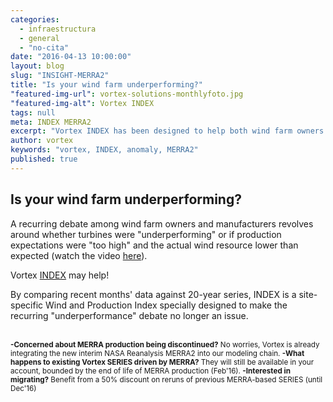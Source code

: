 ```yaml
---
categories: 
  - infraestructura
  - general
  - "no-cita"
date: "2016-04-13 10:00:00"
layout: blog
slug: "INSIGHT-MERRA2"
title: "Is your wind farm underperforming?"
"featured-img-url": vortex-solutions-monthlyfoto.jpg
"featured-img-alt": Vortex INDEX
tags: null
meta: INDEX MERRA2
excerpt: "Vortex INDEX has been designed to help both wind farm owners and manufacturers in the recurring debate about turbine underperformance."
author: vortex
keywords: "vortex, INDEX, anomaly, MERRA2"
published: true
---
```


##  Is your wind farm underperforming?

A recurring debate among wind farm owners and manufacturers revolves around whether turbines were "underperforming" or if production expectations were "too high" and the actual wind resource lower than expected (watch the video <a href="/assets/docs/insight.htm">here</a>).

Vortex <a href="/solutions/monthly.html">INDEX</a> may help!

By comparing recent months' data against 20-year series, INDEX is a site-specific Wind and Production Index specially designed to make the recurring "underperformance" debate no longer an issue.
<br>
<br>

<p><small>
<b>-Concerned about MERRA production being discontinued?</b> No worries, Vortex is already integrating the new interim NASA Reanalysis MERRA2 into our modeling chain. 
<b>-What happens to existing Vortex SERIES driven by MERRA?</b> They will still be available in your account, bounded by the end of life of MERRA production (Feb'16). 
<b>-Interested in migrating?</b> Benefit from a 50% discount on reruns of previous MERRA-based SERIES (until Dec'16)
</small></p>
